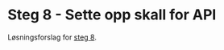 # Steg 8 - Sette opp skall for API

Løsningsforslag for [steg 8](https://github.com/nrkno/dotnetskolen/tree/net9/main?tab=readme-ov-file#steg-8---sette-opp-skall-for-api).
